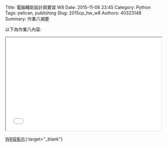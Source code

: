 Title: 電腦輔助設計與實習  W8
Date: 2015-11-06 23:45
Category: Python
Tags: pelican, publishing
Slug: 2015cp_hw_w8
Authors: 40323148
Summary: 作業八摘要

以下為作業八內容:

<iframe src="40323148_cp_w8_p.html" width="500" height="300"></iframe>

[W8投影片](40323148_cp_w8_p.html){:target="_blank"}



